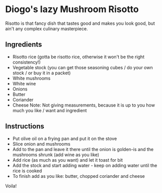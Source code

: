 # Diogo's lazy Mushroom Risotto
Risotto is that fancy dish that tastes good and makes you look good, but ain't any complex culinary masterpiece.

## Ingredients
- Risotto rice (gotta be risotto rice, otherwise it won't be the right consistency!)
- Vegetable stock (you can get those seasoning cubes / do your own stock / or buy it in a packet)
- White mushrooms
- White wine
- Onions
- Butter
- Coriander
- Cheese
Note: Not giving measurements, because it is up to you how much you like / want and ingredient 

## Instructions
- Put olive oil on a frying pan and put it on the stove
- Slice onion and mushrooms
- Add to the pan and leave it there until the onion is golden-is and the mushrooms shrunk (add wine as you like)
- Add rice (as much as you want) and let it toast for bit
- Add the stock and start adding water - keep on adding water until the rice is cooked
- To finish add as you like: butter, chopped coriander and cheese

Voila!
